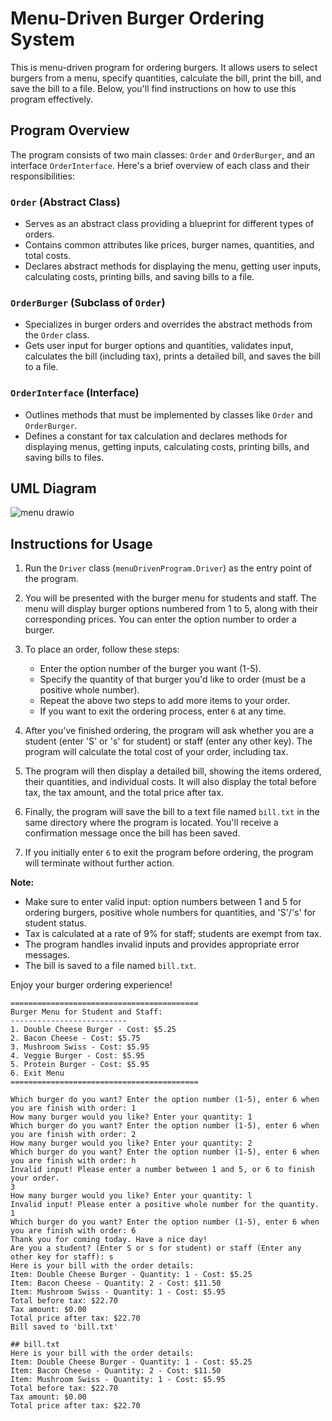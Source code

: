 # Menu-Driven Burger Ordering System
This is menu-driven program for ordering burgers. It allows users to select burgers from a menu, specify quantities, calculate the bill, print the bill, and save the bill to a file. Below, you'll find instructions on how to use this program effectively.

## Program Overview

The program consists of two main classes: `Order` and `OrderBurger`, and an interface `OrderInterface`. Here's a brief overview of each class and their responsibilities:

### `Order` (Abstract Class)
- Serves as an abstract class providing a blueprint for different types of orders.
- Contains common attributes like prices, burger names, quantities, and total costs.
- Declares abstract methods for displaying the menu, getting user inputs, calculating costs, printing bills, and saving bills to a file.

### `OrderBurger` (Subclass of `Order`)
- Specializes in burger orders and overrides the abstract methods from the `Order` class.
- Gets user input for burger options and quantities, validates input, calculates the bill (including tax), prints a detailed bill, and saves the bill to a file.

### `OrderInterface` (Interface)
- Outlines methods that must be implemented by classes like `Order` and `OrderBurger`.
- Defines a constant for tax calculation and declares methods for displaying menus, getting inputs, calculating costs, printing bills, and saving bills to files.

## UML Diagram
![menu drawio](https://github.com/nojchang/burger-menu-ordering-program/assets/69415781/1b6dff69-61be-4685-9524-aab34e4a3698)


## Instructions for Usage

1. Run the `Driver` class (`menuDrivenProgram.Driver`) as the entry point of the program.

2. You will be presented with the burger menu for students and staff. The menu will display burger options numbered from 1 to 5, along with their corresponding prices. You can enter the option number to order a burger.

3. To place an order, follow these steps:
   - Enter the option number of the burger you want (1-5).
   - Specify the quantity of that burger you'd like to order (must be a positive whole number).
   - Repeat the above two steps to add more items to your order.
   - If you want to exit the ordering process, enter `6` at any time.

4. After you've finished ordering, the program will ask whether you are a student (enter 'S' or 's' for student) or staff (enter any other key). The program will calculate the total cost of your order, including tax.

5. The program will then display a detailed bill, showing the items ordered, their quantities, and individual costs. It will also display the total before tax, the tax amount, and the total price after tax.

6. Finally, the program will save the bill to a text file named `bill.txt` in the same directory where the program is located. You'll receive a confirmation message once the bill has been saved.

7. If you initially enter `6` to exit the program before ordering, the program will terminate without further action.

**Note:**
- Make sure to enter valid input: option numbers between 1 and 5 for ordering burgers, positive whole numbers for quantities, and 'S'/'s' for student status.
- Tax is calculated at a rate of 9% for staff; students are exempt from tax.
- The program handles invalid inputs and provides appropriate error messages.
- The bill is saved to a file named `bill.txt`.

Enjoy your burger ordering experience!

```For example: 
==========================================
Burger Menu for Student and Staff:
--------------------------
1. Double Cheese Burger - Cost: $5.25
2. Bacon Cheese - Cost: $5.75
3. Mushroom Swiss - Cost: $5.95
4. Veggie Burger - Cost: $5.95
5. Protein Burger - Cost: $5.95
6. Exit Menu
==========================================

Which burger do you want? Enter the option number (1-5), enter 6 when you are finish with order: 1
How many burger would you like? Enter your quantity: 1
Which burger do you want? Enter the option number (1-5), enter 6 when you are finish with order: 2
How many burger would you like? Enter your quantity: 2
Which burger do you want? Enter the option number (1-5), enter 6 when you are finish with order: h
Invalid input! Please enter a number between 1 and 5, or 6 to finish your order.
3
How many burger would you like? Enter your quantity: l
Invalid input! Please enter a positive whole number for the quantity.
1
Which burger do you want? Enter the option number (1-5), enter 6 when you are finish with order: 6
Thank you for coming today. Have a nice day!
Are you a student? (Enter S or s for student) or staff (Enter any other key for staff): s
Here is your bill with the order details:
Item: Double Cheese Burger - Quantity: 1 - Cost: $5.25
Item: Bacon Cheese - Quantity: 2 - Cost: $11.50
Item: Mushroom Swiss - Quantity: 1 - Cost: $5.95
Total before tax: $22.70
Tax amount: $0.00
Total price after tax: $22.70
Bill saved to 'bill.txt'

## bill.txt
Here is your bill with the order details:
Item: Double Cheese Burger - Quantity: 1 - Cost: $5.25
Item: Bacon Cheese - Quantity: 2 - Cost: $11.50
Item: Mushroom Swiss - Quantity: 1 - Cost: $5.95
Total before tax: $22.70
Tax amount: $0.00
Total price after tax: $22.70
```
